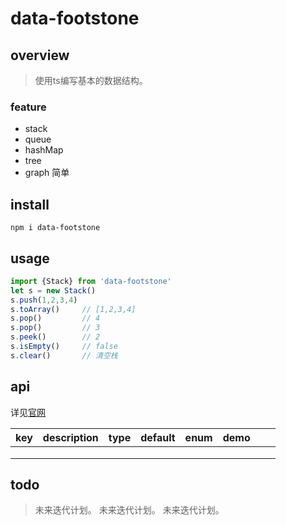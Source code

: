 # data-footstone

## overview

> 使用ts编写基本的数据结构。

### feature

- stack
- queue
- hashMap
- tree
- graph 简单

## install

`npm i data-footstone`

## usage

```js
import {Stack} from 'data-footstone'
let s = new Stack()
s.push(1,2,3,4)
s.toArray()     // [1,2,3,4]
s.pop()         // 4
s.pop()         // 3
s.peek()        // 2
s.isEmpty()     // false
s.clear()       // 清空栈
```

## api
详见[官网](https://lixiaodan.netlify.app/jspackages/data-footstone)  

<!-- prettier-ignore-start -->
|key|description|type|default|enum|demo|||
|-|-|-|-|-|-|-|-|
|||||||||
|||||||||
|||||||||
<!-- prettier-ignore-end -->

## todo

> 未来迭代计划。
> 未来迭代计划。
> 未来迭代计划。
